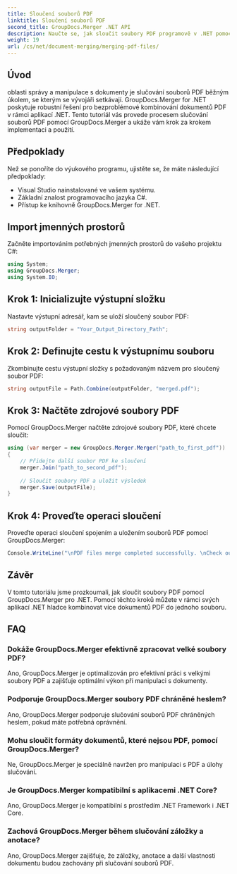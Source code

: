 ```yaml
---
title: Sloučení souborů PDF
linktitle: Sloučení souborů PDF
second_title: GroupDocs.Merger .NET API
description: Naučte se, jak sloučit soubory PDF programově v .NET pomocí GroupDocs.Merger pro bezproblémovou správu dokumentů.
weight: 19
url: /cs/net/document-merging/merging-pdf-files/
---
```

## Úvod
oblasti správy a manipulace s dokumenty je slučování souborů PDF běžným úkolem, se kterým se vývojáři setkávají. GroupDocs.Merger for .NET poskytuje robustní řešení pro bezproblémové kombinování dokumentů PDF v rámci aplikací .NET. Tento tutoriál vás provede procesem slučování souborů PDF pomocí GroupDocs.Merger a ukáže vám krok za krokem implementaci a použití.
## Předpoklady
Než se ponoříte do výukového programu, ujistěte se, že máte následující předpoklady:
- Visual Studio nainstalované ve vašem systému.
- Základní znalost programovacího jazyka C#.
- Přístup ke knihovně GroupDocs.Merger for .NET.

## Import jmenných prostorů
Začněte importováním potřebných jmenných prostorů do vašeho projektu C#:
```csharp
using System; 
using GroupDocs.Merger;
using System.IO;
```
## Krok 1: Inicializujte výstupní složku
Nastavte výstupní adresář, kam se uloží sloučený soubor PDF:
```csharp
string outputFolder = "Your_Output_Directory_Path";
```
## Krok 2: Definujte cestu k výstupnímu souboru
Zkombinujte cestu výstupní složky s požadovaným názvem pro sloučený soubor PDF:
```csharp
string outputFile = Path.Combine(outputFolder, "merged.pdf");
```
## Krok 3: Načtěte zdrojové soubory PDF
Pomocí GroupDocs.Merger načtěte zdrojové soubory PDF, které chcete sloučit:
```csharp
using (var merger = new GroupDocs.Merger.Merger("path_to_first_pdf"))
{
    // Přidejte další soubor PDF ke sloučení
    merger.Join("path_to_second_pdf");
    
    // Sloučit soubory PDF a uložit výsledek
    merger.Save(outputFile);
}
```
## Krok 4: Proveďte operaci sloučení
Proveďte operaci sloučení spojením a uložením souborů PDF pomocí GroupDocs.Merger:
```csharp
Console.WriteLine("\nPDF files merge completed successfully. \nCheck output in {0}", outputFolder);
```

## Závěr
V tomto tutoriálu jsme prozkoumali, jak sloučit soubory PDF pomocí GroupDocs.Merger pro .NET. Pomocí těchto kroků můžete v rámci svých aplikací .NET hladce kombinovat více dokumentů PDF do jednoho souboru.

## FAQ
### Dokáže GroupDocs.Merger efektivně zpracovat velké soubory PDF?
Ano, GroupDocs.Merger je optimalizován pro efektivní práci s velkými soubory PDF a zajišťuje optimální výkon při manipulaci s dokumenty.
### Podporuje GroupDocs.Merger soubory PDF chráněné heslem?
Ano, GroupDocs.Merger podporuje slučování souborů PDF chráněných heslem, pokud máte potřebná oprávnění.
### Mohu sloučit formáty dokumentů, které nejsou PDF, pomocí GroupDocs.Merger?
Ne, GroupDocs.Merger je speciálně navržen pro manipulaci s PDF a úlohy slučování.
### Je GroupDocs.Merger kompatibilní s aplikacemi .NET Core?
Ano, GroupDocs.Merger je kompatibilní s prostředím .NET Framework i .NET Core.
### Zachová GroupDocs.Merger během slučování záložky a anotace?
Ano, GroupDocs.Merger zajišťuje, že záložky, anotace a další vlastnosti dokumentu budou zachovány při slučování souborů PDF.